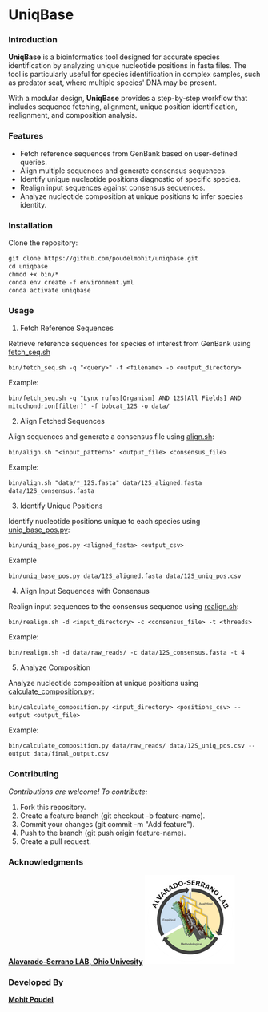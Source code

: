 # UniqBase

### Introduction

**UniqBase** is a bioinformatics tool designed for accurate species identification by analyzing unique nucleotide positions in fasta files. The tool is particularly useful for species identification in complex samples, such as predator scat, where multiple species' DNA may be present.

With a modular design, **UniqBase** provides a step-by-step workflow that includes sequence fetching, alignment, unique position identification, realignment, and composition analysis.

### Features

- Fetch reference sequences from GenBank based on user-defined queries.
- Align multiple sequences and generate consensus sequences.
- Identify unique nucleotide positions diagnostic of specific species.
- Realign input sequences against consensus sequences.
- Analyze nucleotide composition at unique positions to infer species identity.

### Installation

Clone the repository:

    git clone https://github.com/poudelmohit/uniqbase.git
    cd uniqbase
    chmod +x bin/*
    conda env create -f environment.yml
    conda activate uniqbase

### Usage

1. Fetch Reference Sequences

Retrieve reference sequences for species of interest from GenBank using [fetch_seq.sh](bin/fetch_seq.sh)

    bin/fetch_seq.sh -q "<query>" -f <filename> -o <output_directory>

Example:

    bin/fetch_seq.sh -q "Lynx rufus[Organism] AND 12S[All Fields] AND mitochondrion[filter]" -f bobcat_12S -o data/

2. Align Fetched Sequences

Align sequences and generate a consensus file using [align.sh](bin/align.sh):

    bin/align.sh "<input_pattern>" <output_file> <consensus_file>

Example:

    bin/align.sh "data/*_12S.fasta" data/12S_aligned.fasta data/12S_consensus.fasta

3. Identify Unique Positions

Identify nucleotide positions unique to each species using [uniq_base_pos.py](bin/uniq_base_pos.py):

    bin/uniq_base_pos.py <aligned_fasta> <output_csv>

Example

    bin/uniq_base_pos.py data/12S_aligned.fasta data/12S_uniq_pos.csv

4. Align Input Sequences with Consensus

Realign input sequences to the consensus sequence using [realign.sh](bin/realign.sh):

    bin/realign.sh -d <input_directory> -c <consensus_file> -t <threads>

Example:

    bin/realign.sh -d data/raw_reads/ -c data/12S_consensus.fasta -t 4

5. Analyze Composition

Analyze nucleotide composition at unique positions using [calculate_composition.py](bin/calculate_composition.py):

    bin/calculate_composition.py <input_directory> <positions_csv> --output <output_file>

Example:

    bin/calculate_composition.py data/raw_reads/ data/12S_uniq_pos.csv --output data/final_output.csv


### Contributing

*Contributions are welcome! To contribute:*

1. Fork this repository.
2. Create a feature branch (git checkout -b feature-name).
3. Commit your changes (git commit -m "Add feature").
4. Push to the branch (git push origin feature-name).
5. Create a pull request.

### Acknowledgments

[**Alavarado-Serrano LAB, Ohio Univesity**](https://alvarado-s.weebly.com)
![Logo](https://github.com/poudelmohit/portfolio/blob/main/assets/lablogo-small.png)

### Developed By

[**Mohit Poudel**](https://poudelmohit.github.io)





